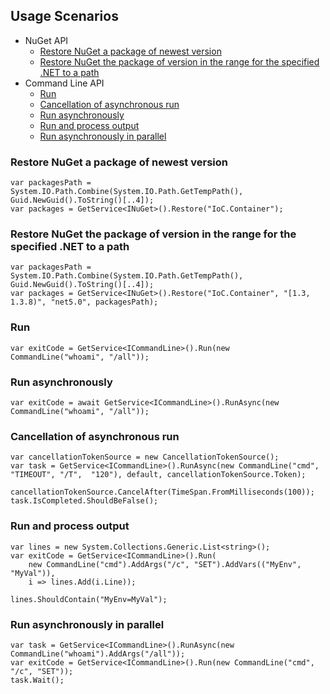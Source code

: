 ﻿
## Usage Scenarios

- NuGet API
  - [Restore NuGet a package of newest version](#restore-nuget-a-package-of-newest-version)
  - [Restore NuGet the package of version in the range for the specified .NET to a path](#restore-nuget-the-package-of-version-in-the-range-for-the-specified-.net-to-a-path)
- Command Line API
  - [Run](#run)
  - [Cancellation of asynchronous run](#cancellation-of-asynchronous-run)
  - [Run asynchronously](#run-asynchronously)
  - [Run and process output](#run-and-process-output)
  - [Run asynchronously in parallel](#run-asynchronously-in-parallel)

### Restore NuGet a package of newest version



``` CSharp
var packagesPath = System.IO.Path.Combine(System.IO.Path.GetTempPath(), Guid.NewGuid().ToString()[..4]); 
var packages = GetService<INuGet>().Restore("IoC.Container");
```



### Restore NuGet the package of version in the range for the specified .NET to a path



``` CSharp
var packagesPath = System.IO.Path.Combine(System.IO.Path.GetTempPath(), Guid.NewGuid().ToString()[..4]); 
var packages = GetService<INuGet>().Restore("IoC.Container", "[1.3, 1.3.8)", "net5.0", packagesPath);
```



### Run



``` CSharp
var exitCode = GetService<ICommandLine>().Run(new CommandLine("whoami", "/all"));
```



### Run asynchronously



``` CSharp
var exitCode = await GetService<ICommandLine>().RunAsync(new CommandLine("whoami", "/all"));
```



### Cancellation of asynchronous run



``` CSharp
var cancellationTokenSource = new CancellationTokenSource();
var task = GetService<ICommandLine>().RunAsync(new CommandLine("cmd", "TIMEOUT", "/T",  "120"), default, cancellationTokenSource.Token);

cancellationTokenSource.CancelAfter(TimeSpan.FromMilliseconds(100));
task.IsCompleted.ShouldBeFalse();
```



### Run and process output



``` CSharp
var lines = new System.Collections.Generic.List<string>();
var exitCode = GetService<ICommandLine>().Run(
    new CommandLine("cmd").AddArgs("/c", "SET").AddVars(("MyEnv", "MyVal")),
    i => lines.Add(i.Line));

lines.ShouldContain("MyEnv=MyVal");
```



### Run asynchronously in parallel



``` CSharp
var task = GetService<ICommandLine>().RunAsync(new CommandLine("whoami").AddArgs("/all"));
var exitCode = GetService<ICommandLine>().Run(new CommandLine("cmd", "/c", "SET"));
task.Wait();
```



